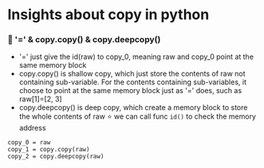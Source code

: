 # Insights about copy in python

### :monkey: '=' & copy.copy() & copy.deepcopy()
- '=' just give the id(raw) to copy_0, meaning raw and copy_0 point at the same memory block
- copy.copy() is shallow copy, which just store the contents of raw not containing sub-variable. For the contents
containing sub-variables, it choose to point at the same memory block just as '=' does, such as raw[1]=[2, 3]
- copy.deepcopy() is deep copy, which create a memory block to store the whole contents of raw 
:star: we can call func `id()` to check the memory address

```
copy_0 = raw
copy_1 = copy.copy(raw)
copy_2 = copy.deepcopy(raw)
```